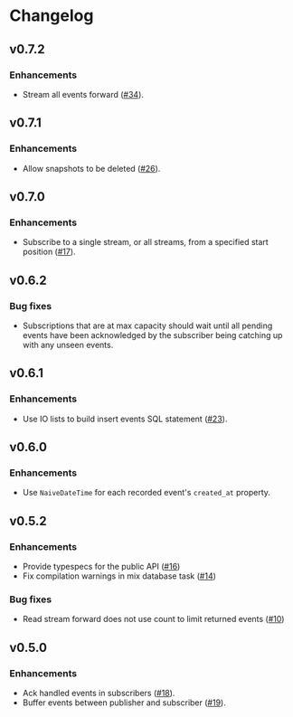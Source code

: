 # Changelog

## v0.7.2

### Enhancements

- Stream all events forward ([#34](https://github.com/slashdotdash/eventstore/issues/34)).

## v0.7.1

### Enhancements

- Allow snapshots to be deleted ([#26](https://github.com/slashdotdash/eventstore/issues/26)).

## v0.7.0

### Enhancements

- Subscribe to a single stream, or all streams, from a specified start position ([#17](https://github.com/slashdotdash/eventstore/issues/17)).

## v0.6.2

### Bug fixes

- Subscriptions that are at max capacity should wait until all pending events have been acknowledged by the subscriber being catching up with any unseen events.

## v0.6.1

### Enhancements

- Use IO lists to build insert events SQL statement ([#23](https://github.com/slashdotdash/eventstore/issues/23)).

## v0.6.0

### Enhancements

- Use `NaiveDateTime` for each recorded event's `created_at` property.

## v0.5.2

### Enhancements

- Provide typespecs for the public API ([#16](https://github.com/slashdotdash/eventstore/issues/16))
- Fix compilation warnings in mix database task ([#14](https://github.com/slashdotdash/eventstore/issues/14))

### Bug fixes

- Read stream forward does not use count to limit returned events ([#10](https://github.com/slashdotdash/eventstore/issues/10))

## v0.5.0

### Enhancements

- Ack handled events in subscribers ([#18](https://github.com/slashdotdash/eventstore/issues/18)).
- Buffer events between publisher and subscriber ([#19](https://github.com/slashdotdash/eventstore/issues/19)).
